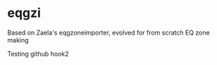 # eqgzi
Based on Zaela's eqgzoneimporter, evolved for from scratch EQ zone making

Testing github hook2
